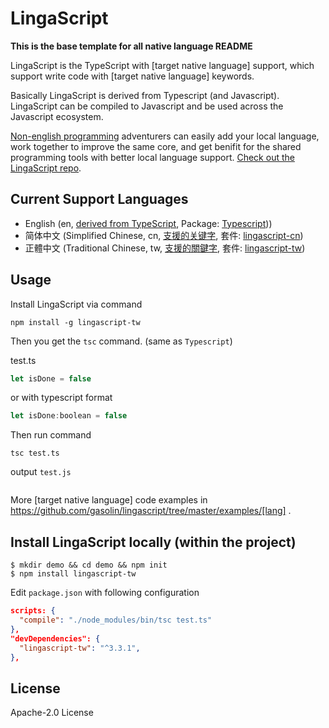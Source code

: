 # LingaScript

**This is the base template for all native language README**

LingaScript is the TypeScript with [target native language] support, which support write code with [target native language] keywords.

Basically LingaScript is derived from Typescript (and Javascript). LingaScript can be compiled to Javascript and be used across the Javascript ecosystem.

[Non-english programming](https://en.wikipedia.org/wiki/Non-English-based_programming_languages) adventurers can easily add your local language, work together to improve the same core, and get benifit for the shared programming tools with better local language support. [Check out the LingaScript repo](https://github.com/gasolin/lingascript/).


## Current Support Languages

- English (en, [derived from TypeScript](http://www.typescriptlang.org/docs/handbook/typescript-in-5-minutes.html), Package: [Typescript](https://www.npmjs.com/package/typescript)))
- 简体中文 (Simplified Chinese, cn, [支援的关键字](https://github.com/gasolin/lingascript/blob/master/src/cn/language.ts), 套件: [lingascript-cn](https://www.npmjs.com/package/lingascript-cn))
- 正體中文 (Traditional Chinese, tw, [支援的關鍵字](https://github.com/gasolin/lingascript/blob/master/src/tw/language.ts), 套件: [lingascript-tw](https://www.npmjs.com/package/lingascript-tw))

## Usage

Install LingaScript via command

```
npm install -g lingascript-tw
```

Then you get the `tsc` command. (same as  `Typescript`)

test.ts

```js
let isDone = false
```

or with typescript format

```js
let isDone:boolean = false
```

Then run command
```
tsc test.ts
```

output `test.js`

```js

```

More [target native language] code examples in https://github.com/gasolin/lingascript/tree/master/examples/[lang] .


## Install LingaScript locally (within the project)

```
$ mkdir demo && cd demo && npm init
$ npm install lingascript-tw
```

Edit `package.json` with following configuration

```json
scripts: {
  "compile": "./node_modules/bin/tsc test.ts"
},
"devDependencies": {
  "lingascript-tw": "^3.3.1",
},
```

## License

Apache-2.0 License
